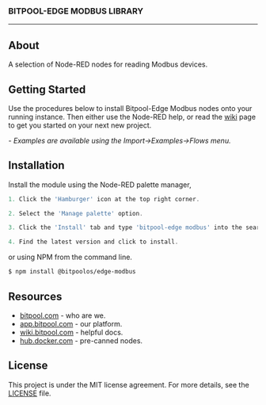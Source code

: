 <h3>BITPOOL-EDGE MODBUS LIBRARY</h3>


---

## About

A selection of Node-RED nodes for reading Modbus devices.


## Getting Started 

Use the procedures below to install Bitpool-Edge Modbus nodes onto your running instance. Then either use the Node-RED help, or read the [wiki](https://wiki.bitpool.com/en/edge/apps/bitpool-edge/nr-modbus) page to get you started on your next new project.

*- Examples are available using the Import->Examples->Flows menu.*

## Installation

Install the module using the Node-RED palette manager,


```javascript
1. Click the 'Hamburger' icon at the top right corner.

2. Select the 'Manage palette' option.

3. Click the 'Install' tab and type 'bitpool-edge modbus' into the search field.

4. Find the latest version and click to install.
```

or using NPM from the command line.

```bash
$ npm install @bitpoolos/edge-modbus
```

## Resources
- [bitpool.com](https://www.bitpool.com/) - who are we.
- [app.bitpool.com](https://app.bitpool.com/) - our platform.
- [wiki.bitpool.com](https://wiki.bitpool.com/) - helpful docs.
- [hub.docker.com](https://hub.docker.com/r/bitpoolos/bitpool-edge) - pre-canned nodes.

## License

This project is under the MIT license agreement. For more details, see the [LICENSE](LICENSE.txt) file.


